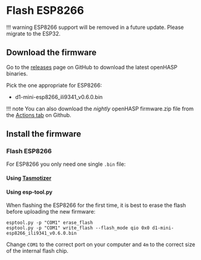 # Flash ESP8266

!!! warning
    ESP8266 support will be removed in a future update. Please migrate to the ESP32.

## Download the firmware

Go to the [releases](https://github.com/HASwitchPlate/openHASP/releases) page on GitHub to download the latest openHASP binaries.

Pick the one appropriate for ESP8266:

- d1-mini-esp8266_ili9341_v0.6.0.bin

!!! note
    You can also download the *nightly* openHASP firmware.zip file from the [Actions tab](https://github.com/HASwitchPlate/openHASP/actions) on Github.

## Install the firmware

### Flash ESP8266

For ESP8266 you only need one single `.bin` file:

#### Using [Tasmotizer](https://github.com/tasmota/tasmotizer)

#### Using esp-tool.py

When flashing the ESP8266 for the first time, it is best to erase the flash before uploading the new firmware:

```shell
esptool.py -p "COM1" erase_flash
esptool.py -p "COM1" write_flash --flash_mode qio 0x0 d1-mini-esp8266_ili9341_v0.6.0.bin
```

Change `COM1` to the correct port on your computer and `4m` to the correct size of the internal flash chip.

